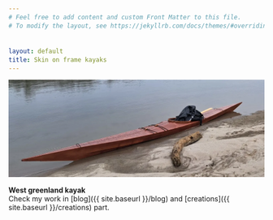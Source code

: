 ```yaml
---
# Feel free to add content and custom Front Matter to this file.
# To modify the layout, see https://jekyllrb.com/docs/themes/#overriding-theme-defaults


layout: default
title: Skin on frame kayaks
---
```


![home_banner](/assets/images/covers/home_banner.webp)

**West greenland kayak** <br />
Check my work in [blog]({{ site.baseurl }}/blog) and [creations]({{ site.baseurl }}/creations) part.

